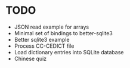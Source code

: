 # TODO

- JSON read example for arrays
- Minimal set of bindings to better-sqlite3
- Better sqlite3 example
- Process CC-CEDICT file
- Load dictionary entries into SQLite database
- Chinese quiz
